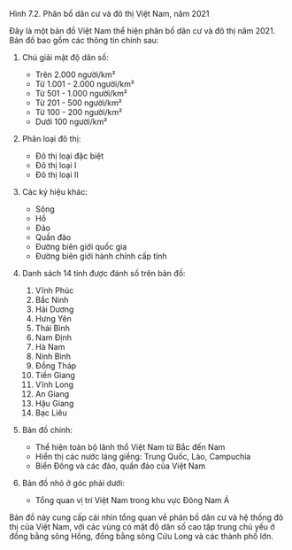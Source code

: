 Hình 7.2. Phân bố dân cư và đô thị Việt Nam, năm 2021

Đây là một bản đồ Việt Nam thể hiện phân bố dân cư và đô thị năm 2021. Bản đồ bao gồm các thông tin chính sau:

1. Chú giải mật độ dân số:
   - Trên 2.000 người/km²
   - Từ 1.001 - 2.000 người/km²
   - Từ 501 - 1.000 người/km²
   - Từ 201 - 500 người/km²
   - Từ 100 - 200 người/km²
   - Dưới 100 người/km²

2. Phân loại đô thị:
   - Đô thị loại đặc biệt
   - Đô thị loại I
   - Đô thị loại II

3. Các ký hiệu khác:
   - Sông
   - Hồ
   - Đảo
   - Quần đảo
   - Đường biên giới quốc gia
   - Đường biên giới hành chính cấp tỉnh

4. Danh sách 14 tỉnh được đánh số trên bản đồ:
   1. Vĩnh Phúc
   2. Bắc Ninh
   3. Hải Dương
   4. Hưng Yên
   5. Thái Bình
   6. Nam Định
   7. Hà Nam
   8. Ninh Bình
   9. Đồng Tháp
   10. Tiền Giang
   11. Vĩnh Long
   12. An Giang
   13. Hậu Giang
   14. Bạc Liêu

5. Bản đồ chính:
   - Thể hiện toàn bộ lãnh thổ Việt Nam từ Bắc đến Nam
   - Hiển thị các nước láng giềng: Trung Quốc, Lào, Campuchia
   - Biển Đông và các đảo, quần đảo của Việt Nam

6. Bản đồ nhỏ ở góc phải dưới:
   - Tổng quan vị trí Việt Nam trong khu vực Đông Nam Á

Bản đồ này cung cấp cái nhìn tổng quan về phân bố dân cư và hệ thống đô thị của Việt Nam, với các vùng có mật độ dân số cao tập trung chủ yếu ở đồng bằng sông Hồng, đồng bằng sông Cửu Long và các thành phố lớn.